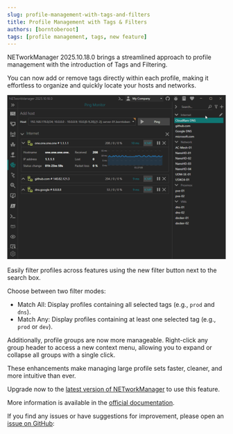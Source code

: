 ```yaml
---
slug: profile-management-with-tags-and-filters
title: Profile Management with Tags & Filters
authors: [borntoberoot]
tags: [profile management, tags, new feature]
---
```


NETworkManager 2025.10.18.0 brings a streamlined approach to profile management with the introduction of Tags and Filtering.

You can now add or remove tags directly within each profile, making it effortless to organize and quickly locate your hosts and networks.

<!-- truncate -->

![Profile Tags & Filters](./profile-tags-and-filters.gif)

Easily filter profiles across features using the new filter button next to the search box.

Choose between two filter modes:

- Match All: Display profiles containing all selected tags (e.g., `prod` and `dns`).
- Match Any: Display profiles containing at least one selected tag (e.g., `prod` or `dev`).

Additionally, profile groups are now more manageable. Right-click any group header to access a new context menu, allowing you to expand or collapse all groups with a single click.

These enhancements make managing large profile sets faster, cleaner, and more intuitive than ever.

Upgrade now to the [latest version of NETworkManager](https://borntoberoot.net/NETworkManager/download) to use this feature.

More information is available in the [official documentation](https://borntoberoot.net/NETworkManager/docs/groups-and-profiles).

If you find any issues or have suggestions for improvement, please open an [issue on GitHub](https://github.com/BornToBeRoot/NETworkManager/issues):
